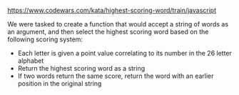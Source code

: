 https://www.codewars.com/kata/highest-scoring-word/train/javascript

We were tasked to create a function that would accept a string of words as an argument, and then select the highest scoring word based on the following scoring system:
* Each letter is given a point value correlating to its number in the 26 letter alphabet
* Return the highest scoring word as a string
* If two words return the same score, return the word with an earlier position in the original string
